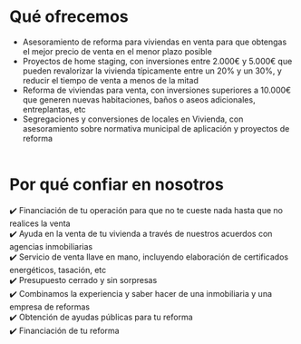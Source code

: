 # Qué ofrecemos
- Asesoramiento de reforma para viviendas en venta para que obtengas el mejor precio de venta en el menor plazo posible
- Proyectos de home staging, con inversiones entre 2.000€ y 5.000€ que pueden revalorizar la vivienda típicamente entre un 20% y un 30%, y reducir el tiempo de venta a menos de la mitad
- Reforma de viviendas para venta, con inversiones superiores a 10.000€ que generen nuevas habitaciones, baños o aseos adicionales, entreplantas, etc
- Segregaciones y conversiones de locales en Vivienda, con asesoramiento sobre normativa municipal de aplicación y proyectos de reforma 
<br/><br/>  

# Por qué confiar en nosotros

✔️ Financiación de tu operación para que no te cueste nada hasta que no realices la venta  
✔️ Ayuda en la venta de tu vivienda a través de nuestros acuerdos con agencias inmobiliarias  
✔️ Servicio de venta llave en mano, incluyendo elaboración de certificados energéticos, tasación, etc  
✔️ Presupuesto cerrado y sin sorpresas  
✔️ Combinamos la experiencia y saber hacer de una inmobiliaria y una empresa de reformas  
✔️ Obtención de ayudas públicas para tu reforma  
✔️ Financiación de tu reforma
